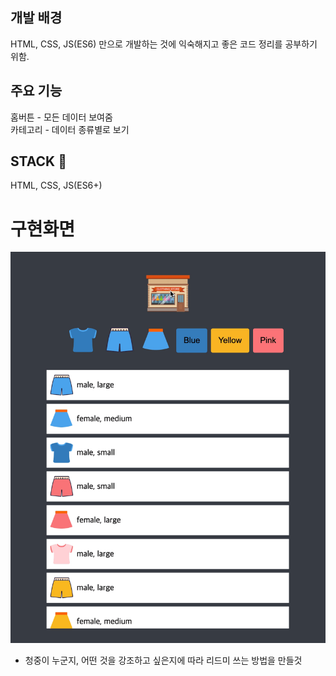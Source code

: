 ## 개발 배경
HTML, CSS, JS(ES6) 만으로 개발하는 것에 익숙해지고 
좋은 코드 정리를 공부하기 위함.

## 주요 기능
홈버튼 - 모든 데이터 보여줌  
카테고리 - 데이터 종류별로 보기  

## STACK 🔧 
HTML, CSS, JS(ES6+)

# 구현화면

![](/images/implement.gif)

- 청중이 누군지, 어떤 것을 강조하고 싶은지에 따라 리드미 쓰는 방법을 만들것
